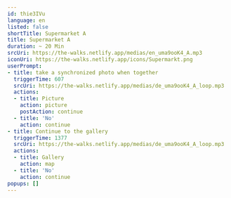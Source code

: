 ```yaml
---
id: thie3IVu
language: en
listed: false
shortTitle: Supermarket A
title: Supermarket A
duration: ~ 20 Min
srcUri: https://the-walks.netlify.app/medias/en_uma9ooK4_A.mp3
iconUri: https://the-walks.netlify.app/icons/Supermarkt.png
userPrompt: 
- title: take a synchronized photo when together
  triggerTime: 607
  srcUri: https://the-walks.netlify.app/medias/de_uma9ooK4_A_loop.mp3
  actions:
  - title: Picture
    action: picture
    postAction: continue
  - title: 'No'
    action: continue
- title: Continue to the gallery
  triggerTime: 1377
  srcUri: https://the-walks.netlify.app/medias/de_uma9ooK4_A_loop.mp3
  actions:
  - title: Gallery
    action: map
  - title: 'No'
    action: continue 
popups: []
---
```



